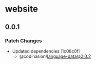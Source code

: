 # website

## 0.0.1

### Patch Changes

- Updated dependencies [1c08c0f]
  - @codinasion/language-data@2.0.2
